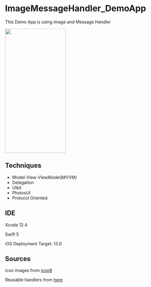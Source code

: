 # ImageMessageHandler_DemoApp

This Demo App is using Image and Message Handler

<img src="https://github.com/jphong1111/ImageMessageHandler_DemoApp/blob/main/Image/record.gif" width="200" height="410" />

## Techniques
- Model-View-ViewModel(MVVM)
- Delegation
- UIkit
- PhotosUI
- Protocol Oriented

## IDE

Xcode 12.4

Swift 5

iOS Deployment Target: 13.0

## Sources

icon images from [icon8](https://icons8.com)

Reusable handlers from [here](https://github.com/jphong1111/Useful_Swift)
